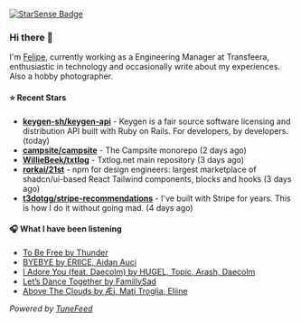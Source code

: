 <a href="https://starsense.app/developer-types" target="_blank"><img src="https://starsense.app/api/badge/?user=valtlfelipe" alt="StarSense Badge"></a>

### Hi there 👋

I'm [Felipe](https://felipevm.com), currently working as a Engineering Manager at Transfeera, enthusiastic in technology and occasionally write about my experiences. Also a hobby photographer.

#### ⭐ Recent Stars
- **[keygen-sh/keygen-api](https://github.com/keygen-sh/keygen-api)** - Keygen is a fair source software licensing and distribution API built with Ruby on Rails. For developers, by developers. (today)
- **[campsite/campsite](https://github.com/campsite/campsite)** - The Campsite monorepo (2 days ago)
- **[WillieBeek/txtlog](https://github.com/WillieBeek/txtlog)** - Txtlog.net main repository (3 days ago)
- **[rorkai/21st](https://github.com/rorkai/21st)** - npm for design engineers: largest marketplace of shadcn/ui-based React Tailwind components, blocks and hooks (3 days ago)
- **[t3dotgg/stripe-recommendations](https://github.com/t3dotgg/stripe-recommendations)** - I&#39;ve built with Stripe for years. This is how I do it without going mad. (4 days ago)

#### 🎧 What I have been listening
- [To Be Free by Thunder](https://open.spotify.com/track/3CNzFn5Cc4NUpOCM3TLdkV)
- [BYEBYE by ERIICE, Aidan Auci](https://open.spotify.com/track/38G56WQYHuYN8yk94lScXi)
- [I Adore You (feat. Daecolm) by HUGEL, Topic, Arash, Daecolm](https://open.spotify.com/track/5nPbKG04fhLkIAjcPFaZq7)
- [Let’s Dance Together by FamillySad](https://open.spotify.com/track/6mOZtCPf1fByXLUF2kCrWH)
- [Above The Clouds by Æj, Mati Troglia, Eliine](https://open.spotify.com/track/6ailmWR6N9x1ayhJTS6a7b)

_Powered by [TuneFeed](https://tunefeed.app?ref=github.com)_


